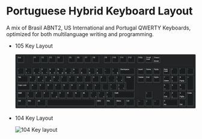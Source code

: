 # Portuguese Hybrid Keyboard Layout
A mix of Brasil ABNT2, US International and Portugal QWERTY Keyboards, optimized for both multilanguage writing and programming.

- 105 Key Layout

  ![105 Key layout](https://github.com/Miguel-Rodrigues/Portuguese-Hybrid-Keyboard-Layout/raw/main/105%20Keys/105-key-hybrid-portuguese-layout.png)


- 104 Key Layout

  ![104 Key layout](https://github.com/Miguel-Rodrigues/Portuguese-Hybrid-Keyboard-Layout/raw/main/104%20Keys/104-key-hybrid-portuguese-layout.png)
